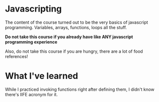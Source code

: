 # Javascripting

The content of the course turned out to be the very basics of javascript programming. Variables, arrays, functions, loops all the stuff.

**Do not take this course if you already have like ANY javascript programming experience**

Also, do not take this course if you are hungry, there are a lot of food references!

# What I've learned

While I practiced invoking functions right after defining them, I didn't know there's IIFE acronym for it.
